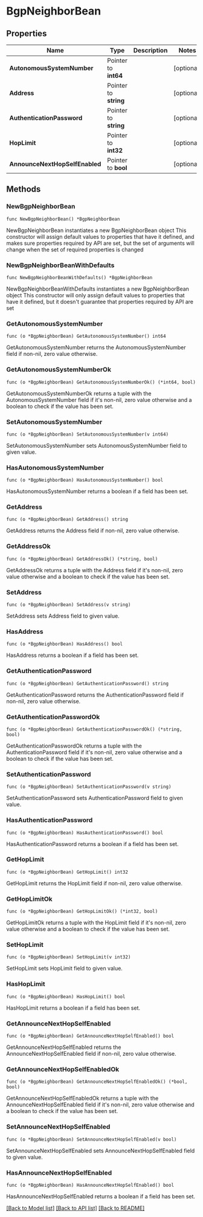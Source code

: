 # BgpNeighborBean

## Properties

Name | Type | Description | Notes
------------ | ------------- | ------------- | -------------
**AutonomousSystemNumber** | Pointer to **int64** |  | [optional] 
**Address** | Pointer to **string** |  | [optional] 
**AuthenticationPassword** | Pointer to **string** |  | [optional] 
**HopLimit** | Pointer to **int32** |  | [optional] 
**AnnounceNextHopSelfEnabled** | Pointer to **bool** |  | [optional] 

## Methods

### NewBgpNeighborBean

`func NewBgpNeighborBean() *BgpNeighborBean`

NewBgpNeighborBean instantiates a new BgpNeighborBean object
This constructor will assign default values to properties that have it defined,
and makes sure properties required by API are set, but the set of arguments
will change when the set of required properties is changed

### NewBgpNeighborBeanWithDefaults

`func NewBgpNeighborBeanWithDefaults() *BgpNeighborBean`

NewBgpNeighborBeanWithDefaults instantiates a new BgpNeighborBean object
This constructor will only assign default values to properties that have it defined,
but it doesn't guarantee that properties required by API are set

### GetAutonomousSystemNumber

`func (o *BgpNeighborBean) GetAutonomousSystemNumber() int64`

GetAutonomousSystemNumber returns the AutonomousSystemNumber field if non-nil, zero value otherwise.

### GetAutonomousSystemNumberOk

`func (o *BgpNeighborBean) GetAutonomousSystemNumberOk() (*int64, bool)`

GetAutonomousSystemNumberOk returns a tuple with the AutonomousSystemNumber field if it's non-nil, zero value otherwise
and a boolean to check if the value has been set.

### SetAutonomousSystemNumber

`func (o *BgpNeighborBean) SetAutonomousSystemNumber(v int64)`

SetAutonomousSystemNumber sets AutonomousSystemNumber field to given value.

### HasAutonomousSystemNumber

`func (o *BgpNeighborBean) HasAutonomousSystemNumber() bool`

HasAutonomousSystemNumber returns a boolean if a field has been set.

### GetAddress

`func (o *BgpNeighborBean) GetAddress() string`

GetAddress returns the Address field if non-nil, zero value otherwise.

### GetAddressOk

`func (o *BgpNeighborBean) GetAddressOk() (*string, bool)`

GetAddressOk returns a tuple with the Address field if it's non-nil, zero value otherwise
and a boolean to check if the value has been set.

### SetAddress

`func (o *BgpNeighborBean) SetAddress(v string)`

SetAddress sets Address field to given value.

### HasAddress

`func (o *BgpNeighborBean) HasAddress() bool`

HasAddress returns a boolean if a field has been set.

### GetAuthenticationPassword

`func (o *BgpNeighborBean) GetAuthenticationPassword() string`

GetAuthenticationPassword returns the AuthenticationPassword field if non-nil, zero value otherwise.

### GetAuthenticationPasswordOk

`func (o *BgpNeighborBean) GetAuthenticationPasswordOk() (*string, bool)`

GetAuthenticationPasswordOk returns a tuple with the AuthenticationPassword field if it's non-nil, zero value otherwise
and a boolean to check if the value has been set.

### SetAuthenticationPassword

`func (o *BgpNeighborBean) SetAuthenticationPassword(v string)`

SetAuthenticationPassword sets AuthenticationPassword field to given value.

### HasAuthenticationPassword

`func (o *BgpNeighborBean) HasAuthenticationPassword() bool`

HasAuthenticationPassword returns a boolean if a field has been set.

### GetHopLimit

`func (o *BgpNeighborBean) GetHopLimit() int32`

GetHopLimit returns the HopLimit field if non-nil, zero value otherwise.

### GetHopLimitOk

`func (o *BgpNeighborBean) GetHopLimitOk() (*int32, bool)`

GetHopLimitOk returns a tuple with the HopLimit field if it's non-nil, zero value otherwise
and a boolean to check if the value has been set.

### SetHopLimit

`func (o *BgpNeighborBean) SetHopLimit(v int32)`

SetHopLimit sets HopLimit field to given value.

### HasHopLimit

`func (o *BgpNeighborBean) HasHopLimit() bool`

HasHopLimit returns a boolean if a field has been set.

### GetAnnounceNextHopSelfEnabled

`func (o *BgpNeighborBean) GetAnnounceNextHopSelfEnabled() bool`

GetAnnounceNextHopSelfEnabled returns the AnnounceNextHopSelfEnabled field if non-nil, zero value otherwise.

### GetAnnounceNextHopSelfEnabledOk

`func (o *BgpNeighborBean) GetAnnounceNextHopSelfEnabledOk() (*bool, bool)`

GetAnnounceNextHopSelfEnabledOk returns a tuple with the AnnounceNextHopSelfEnabled field if it's non-nil, zero value otherwise
and a boolean to check if the value has been set.

### SetAnnounceNextHopSelfEnabled

`func (o *BgpNeighborBean) SetAnnounceNextHopSelfEnabled(v bool)`

SetAnnounceNextHopSelfEnabled sets AnnounceNextHopSelfEnabled field to given value.

### HasAnnounceNextHopSelfEnabled

`func (o *BgpNeighborBean) HasAnnounceNextHopSelfEnabled() bool`

HasAnnounceNextHopSelfEnabled returns a boolean if a field has been set.


[[Back to Model list]](../README.md#documentation-for-models) [[Back to API list]](../README.md#documentation-for-api-endpoints) [[Back to README]](../README.md)


